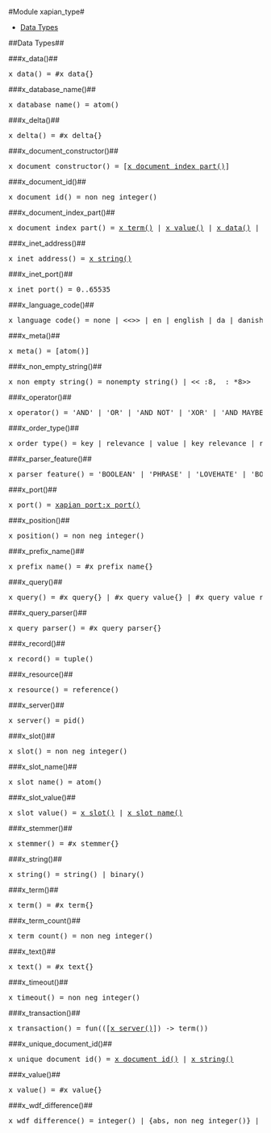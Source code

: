 

#Module xapian_type#
* [Data Types](#types)





<a name="types"></a>

##Data Types##




###<a name="type-x_data">x_data()</a>##



<pre>x_data() = #x_data{}</pre>



###<a name="type-x_database_name">x_database_name()</a>##



<pre>x_database_name() = atom()</pre>



###<a name="type-x_delta">x_delta()</a>##



<pre>x_delta() = #x_delta{}</pre>



###<a name="type-x_document_constructor">x_document_constructor()</a>##



<pre>x_document_constructor() = [<a href="#type-x_document_index_part">x_document_index_part()</a>]</pre>



###<a name="type-x_document_id">x_document_id()</a>##



<pre>x_document_id() = non_neg_integer()</pre>



###<a name="type-x_document_index_part">x_document_index_part()</a>##



<pre>x_document_index_part() = <a href="#type-x_term">x_term()</a> | <a href="#type-x_value">x_value()</a> | <a href="#type-x_data">x_data()</a> | <a href="#type-x_delta">x_delta()</a> | <a href="#type-x_text">x_text()</a></pre>



###<a name="type-x_inet_address">x_inet_address()</a>##



<pre>x_inet_address() = <a href="#type-x_string">x_string()</a></pre>



###<a name="type-x_inet_port">x_inet_port()</a>##



<pre>x_inet_port() = 0..65535</pre>



###<a name="type-x_language_code">x_language_code()</a>##



<pre>x_language_code() = none | &lt;&lt;&gt;&gt; | en | english | da | danish | nl | dutch | fi | finnish | fr | french | de | german | german2 | hu | hungarian | it | italian | nb | nn | no | norwegian | pt | portuguese | ro | romanian | ru | russian | es | spanish | sv | swedish | tr | turkish | lovins | porter | kraaij_pohlmann</pre>



###<a name="type-x_meta">x_meta()</a>##



<pre>x_meta() = [atom()]</pre>



###<a name="type-x_non_empty_string">x_non_empty_string()</a>##



<pre>x_non_empty_string() = nonempty_string() | &lt;&lt;_:8, _:_*8&gt;&gt;</pre>



###<a name="type-x_operator">x_operator()</a>##



<pre>x_operator() = 'AND' | 'OR' | 'AND NOT' | 'XOR' | 'AND MAYBE' | 'FILTER' | 'NEAR' | 'PHRASE' | 'VALUE RANGE' | 'SCALE WEIGHT' | 'ELITE SET' | 'VALUE GE' | 'VALUE LE' | 'SYNONYM' | greater | lower | less</pre>



###<a name="type-x_order_type">x_order_type()</a>##



<pre>x_order_type() = key | relevance | value | key_relevance | relevance_key | relevance_value | value_relevance</pre>



###<a name="type-x_parser_feature">x_parser_feature()</a>##



<pre>x_parser_feature() = 'BOOLEAN' | 'PHRASE' | 'LOVEHATE' | 'BOOLEAN ANY CASE' | 'WILDCARD' | 'PURE NOT' | 'PARTIAL' | 'SPELLING CORRECTION' | 'SYNONYM' | 'AUTO SYNONYMS' | 'AUTO MULTIWORD SYNONYMS' | 'DEFAULT' | 'SYNONYMS' | boolean | phrase | lovehate | boolean_any_case | wildcard | pure_not | partial | spelling_correction | synonym | synonyms | auto_synonyms | default</pre>



###<a name="type-x_port">x_port()</a>##



<pre>x_port() = <a href="xapian_port.md#type-x_port">xapian_port:x_port()</a></pre>



###<a name="type-x_position">x_position()</a>##



<pre>x_position() = non_neg_integer()</pre>



###<a name="type-x_prefix_name">x_prefix_name()</a>##



<pre>x_prefix_name() = #x_prefix_name{}</pre>



###<a name="type-x_query">x_query()</a>##



<pre>x_query() = #x_query{} | #x_query_value{} | #x_query_value_range{} | #x_query_term{} | #x_query_string{} | #x_query_scale_weight{}</pre>



###<a name="type-x_query_parser">x_query_parser()</a>##



<pre>x_query_parser() = #x_query_parser{}</pre>



###<a name="type-x_record">x_record()</a>##



<pre>x_record() = tuple()</pre>



###<a name="type-x_resource">x_resource()</a>##



<pre>x_resource() = reference()</pre>



###<a name="type-x_server">x_server()</a>##



<pre>x_server() = pid()</pre>



###<a name="type-x_slot">x_slot()</a>##



<pre>x_slot() = non_neg_integer()</pre>



###<a name="type-x_slot_name">x_slot_name()</a>##



<pre>x_slot_name() = atom()</pre>



###<a name="type-x_slot_value">x_slot_value()</a>##



<pre>x_slot_value() = <a href="#type-x_slot">x_slot()</a> | <a href="#type-x_slot_name">x_slot_name()</a></pre>



###<a name="type-x_stemmer">x_stemmer()</a>##



<pre>x_stemmer() = #x_stemmer{}</pre>



###<a name="type-x_string">x_string()</a>##



<pre>x_string() = string() | binary()</pre>



###<a name="type-x_term">x_term()</a>##



<pre>x_term() = #x_term{}</pre>



###<a name="type-x_term_count">x_term_count()</a>##



<pre>x_term_count() = non_neg_integer()</pre>



###<a name="type-x_text">x_text()</a>##



<pre>x_text() = #x_text{}</pre>



###<a name="type-x_timeout">x_timeout()</a>##



<pre>x_timeout() = non_neg_integer()</pre>



###<a name="type-x_transaction">x_transaction()</a>##



<pre>x_transaction() = fun(([<a href="#type-x_server">x_server()</a>]) -> term())</pre>



###<a name="type-x_unique_document_id">x_unique_document_id()</a>##



<pre>x_unique_document_id() = <a href="#type-x_document_id">x_document_id()</a> | <a href="#type-x_string">x_string()</a></pre>



###<a name="type-x_value">x_value()</a>##



<pre>x_value() = #x_value{}</pre>



###<a name="type-x_wdf_difference">x_wdf_difference()</a>##



<pre>x_wdf_difference() = integer() | {abs, non_neg_integer()} | {cur, integer()}</pre>
